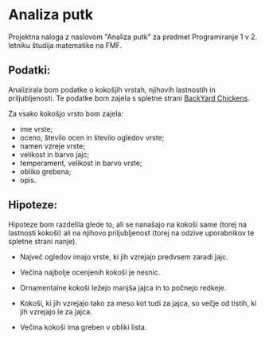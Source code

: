 # Analiza putk

Projektna naloga z naslovom "Analiza putk" za predmet Programiranje 1 v 2. letniku študija matematike na FMF.

## Podatki:
Analizirala bom podatke o kokošjih vrstah, njihovih lastnostih in priljubljenosti. Te podatke bom zajela s spletne strani [BackYard Chickens](https://www.backyardchickens.com/reviews/categories/chicken-breeds.2/).

Za vsako kokošjo vrsto bom zajela:
- ime vrste;
- oceno, število ocen in število ogledov vrste;
- namen vzreje vrste;
- velikost in barvo jajc;
- temperament, velikost in barvo vrste;
- obliko grebena;
- opis.

## Hipoteze:
Hipoteze bom razdelila glede to, ali se nanašajo na kokoši same (torej na lastnosti kokoši) ali na njihovo priljubljenost (torej na odzive uporabnikov te spletne strani nanje).

- Največ ogledov imajo vrste, ki jih vzrejajo predvsem zaradi jajc.
- Večina najbolje ocenjenih kokoši je nesnic.

- Ornamentalne kokoši ležejo manjša jajca in to počnejo redkeje.
- Kokoši, ki jih vzrejajo tako za meso kot tudi za jajca, so večje od tistih, ki jih vzrejajo le za jajca.
- Večina kokoši ima greben v obliki lista. 
